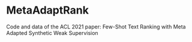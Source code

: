 # MetaAdaptRank
Code and data of the ACL 2021 paper: Few-Shot Text Ranking with Meta Adapted Synthetic Weak Supervision
